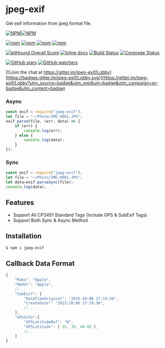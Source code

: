 # jpeg-exif
Get exif information from jpeg format file.

[![NPM](https://nodei.co/npm/jpeg-exif.png?downloads=true&downloadRank=true&stars=true)][npm-url][![NPM](https://nodei.co/npm-dl/jpeg-exif.png?height=3&months=6)][npm-url]

[![npm](https://img.shields.io/npm/v/jpeg-exif.svg)][npm-url] [![npm](https://img.shields.io/npm/dm/jpeg-exif.svg)][npm-url] [![npm](https://david-dm.org/zhso/jpeg-exif.svg)][npm-url] [![npm](https://img.shields.io/npm/l/jpeg-exif.svg)][npm-url]

[![bitHound Overall Score](https://www.bithound.io/github/zhso/jpeg-exif/badges/score.svg)](https://www.bithound.io/github/zhso/jpeg-exif) [![Inline docs](http://inch-ci.org/github/zhso/jpeg-exif.svg?branch=master&style=shields)](http://inch-ci.org/github/zhso/jpeg-exif) [![Build Status](https://travis-ci.org/zhso/jpeg-exif.svg?branch=master)](https://travis-ci.org/zhso/jpeg-exif) [![Coverage Status](https://coveralls.io/repos/github/zhso/jpeg-exif/badge.svg?branch=master)](https://coveralls.io/github/zhso/jpeg-exif?branch=master)

[![GitHub stars](https://img.shields.io/github/stars/zhso/jpeg-exif.svg?style=social&label=Star)](https://github.com/zhso/jpeg-exif/stargazers) [![GitHub watchers](https://img.shields.io/github/watchers/zhso/jpeg-exif.svg?style=social&label=Watch)](https://github.com/zhso/jpeg-exif/subscription)

[![Join the chat at https://gitter.im/jpeg-exif/Lobby](https://badges.gitter.im/jpeg-exif/Lobby.svg)](https://gitter.im/jpeg-exif/Lobby?utm_source=badge&utm_medium=badge&utm_campaign=pr-badge&utm_content=badge)

[npm-url]: https://npmjs.org/package/jpeg-exif
### Async

```js
const exif = require("jpeg-exif");
let file = "~/Photo/IMG_0001.JPG";
exif.parse(file, (err, data) => {
    if (err) {
        console.log(err);
    } else {
        console.log(data);
    }
});
```

### Sync

```js
const exif = require("jpeg-exif");
let file = "~/Photo/IMG_0001.JPG";
let data=exif.parseSync(file);
console.log(data);
```

## Features

* Support All CP3451 Standard Tags (Include GPS & SubExif Tags)
* Support Both Sync & Async Method

## Installation

```bash
$ npm i jpeg-exif
```

## Callback Data Format

```js
{
    "Make": "Apple",
    "Model": "Apple",
    //...
    "SubExif": [
        "DateTimeOriginal": "2015:10:06 17:19:36",
        "CreateDate": "2015:10:06 17:19:36",
        //...
    ],
    "GPSInfo":[
        "GPSLatitudeRef": "N",
        "GPSLatitude": [ 35, 39, 40.08 ],
	    //...
    ]
}
```
